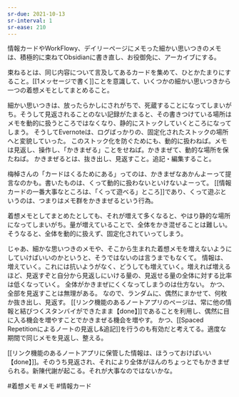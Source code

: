 ```yaml
---
sr-due: 2021-10-13
sr-interval: 1
sr-ease: 210
---
```


情報カードやWorkFlowy、デイリーページにメモった細かい思いつきのメモは、積極的に束ねてObsidianに書き直し、お役御免に、アーカイブにする。

束ねるとは、同じ内容について言及してあるカードを集めて、ひとかたまりにすること。[[1メッセージで書く]]ことを意識して、いくつかの細かい思いつきから一つの着想メモとしてまとめること。

細かい思いつきは、放ったらかしにされがちで、死蔵することになってしまいがち。そうして見返されることのない記録がたまると、その書きつけている場所はメモを動的に扱うところではなくなり、静的にストックしていくところになってしまう。
そうしてEvernoteは、ログばっかりの、固定化されたストックの場所へと変貌していった。
このストック化を防ぐためにも、動的に扱わねば。メモは見返し、操作し、「かきまぜる」ことをせねば。かきまぜて、動的な場所を保たねば。
かきまぜるとは、抜き出し、見返すこと。追記・編集すること。

梅棹さんの「カードはくるためにある」ってのは、かきまぜなあかんよーって提言なのかも。書いたものは、くって動的に扱わないといけないよーって。
[[情報カードの一番大事なところは、「くって遊べる」ところ]]であり、くって遊ぶというのは、つまりはメモ群をかきまぜるという行為。

着想メモとしてまとめたとしても、それが増えて多くなると、やはり静的な場所になってしまいがち。量が増えていることで、全体をかき混ぜることは難しい。そうなると、全体を動的に扱えず、固定化されていってしまう。

じゃあ、細かな思いつきのメモや、そこから生まれた着想メモを増えないようにしていけばいいのかというと、そうではないのは言うまでもなくて。
情報は、増えていく。これには抗いようがなく、どうしても増えていく。増えれば増えるほど、見返すぞと自分から見返しにいける量の、見返せる量の全体に対する比率は低くなっていく。
全体がかきまぜにくくなってしまうのは仕方ない。
かつ、全部を見返すことは無理がある。
なので、ランダムに、偶然にまかせて、何枚か抜き出し、見返す。
[[リンク機能のあるノートアプリのページは、常に他の情報と結びつくスタンバイができたまま【done】]]であることを利用し、偶然に目に入る機会を増やすことでかきまぜる機会を増やす。
かつ、[[Spaced Repetitionによるノートの見返し&追記]]を行うのも有効だと考えてる。適度な期間で同じメモを見返し、整える。

[[リンク機能のあるノートアプリに保管した情報は、ほうっておけばいい【done】]]。そのうち見返され、それにより全体がほんのちょっとでもかきまぜられる。新陳代謝が起こる。それが大事なのではないかな。

#着想メモ #メモ #情報カード  